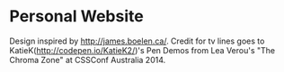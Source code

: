 # Personal Website

Design inspired by http://james.boelen.ca/. Credit for tv lines goes to KatieK(http://codepen.io/KatieK2/)'s Pen Demos from Lea Verou's "The Chroma Zone" at CSSConf Australia 2014.
